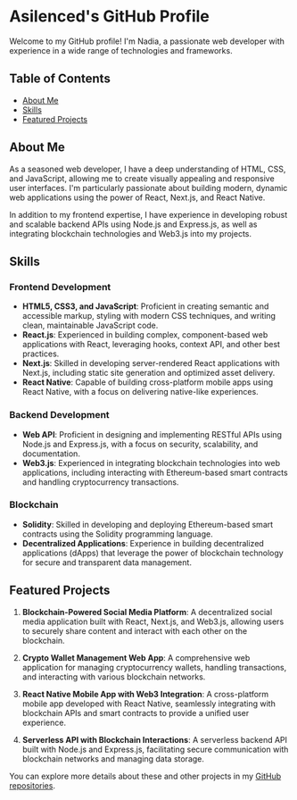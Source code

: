 # Asilenced's GitHub Profile

Welcome to my GitHub profile! I'm Nadia, a passionate web developer with experience in a wide range of technologies and frameworks.

## Table of Contents
- [About Me](#about-me)
- [Skills](#skills)
- [Featured Projects](#featured-projects)
## About Me

As a seasoned web developer, I have a deep understanding of HTML, CSS, and JavaScript, allowing me to create visually appealing and responsive user interfaces. I'm particularly passionate about building modern, dynamic web applications using the power of React, Next.js, and React Native.

In addition to my frontend expertise, I have experience in developing robust and scalable backend APIs using Node.js and Express.js, as well as integrating blockchain technologies and Web3.js into my projects.

## Skills

### Frontend Development
- **HTML5, CSS3, and JavaScript**: Proficient in creating semantic and accessible markup, styling with modern CSS techniques, and writing clean, maintainable JavaScript code.
- **React.js**: Experienced in building complex, component-based web applications with React, leveraging hooks, context API, and other best practices.
- **Next.js**: Skilled in developing server-rendered React applications with Next.js, including static site generation and optimized asset delivery.
- **React Native**: Capable of building cross-platform mobile apps using React Native, with a focus on delivering native-like experiences.

### Backend Development
- **Web API**: Proficient in designing and implementing RESTful APIs using Node.js and Express.js, with a focus on security, scalability, and documentation.
- **Web3.js**: Experienced in integrating blockchain technologies into web applications, including interacting with Ethereum-based smart contracts and handling cryptocurrency transactions.

### Blockchain
- **Solidity**: Skilled in developing and deploying Ethereum-based smart contracts using the Solidity programming language.
- **Decentralized Applications**: Experience in building decentralized applications (dApps) that leverage the power of blockchain technology for secure and transparent data management.

## Featured Projects

1. **Blockchain-Powered Social Media Platform**: A decentralized social media application built with React, Next.js, and Web3.js, allowing users to securely share content and interact with each other on the blockchain.

2. **Crypto Wallet Management Web App**: A comprehensive web application for managing cryptocurrency wallets, handling transactions, and interacting with various blockchain networks.

3. **React Native Mobile App with Web3 Integration**: A cross-platform mobile app developed with React Native, seamlessly integrating with blockchain APIs and smart contracts to provide a unified user experience.

4. **Serverless API with Blockchain Interactions**: A serverless backend API built with Node.js and Express.js, facilitating secure communication with blockchain networks and managing data storage.

You can explore more details about these and other projects in my [GitHub repositories](https://github.com/asilenced).

